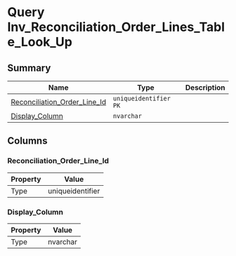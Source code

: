 # Query Inv_Reconciliation_Order_Lines_Table_Look_Up


## Summary

| Name | Type | Description |
| - | - | --- |
|[Reconciliation_Order_Line_Id](#reconciliation_order_line_id)|`uniqueidentifier` `PK`||
|[Display_Column](#display_column)|`nvarchar` ||

## Columns

### Reconciliation_Order_Line_Id

| Property | Value |
| - | - |
|Type|uniqueidentifier|

### Display_Column

| Property | Value |
| - | - |
|Type|nvarchar|


